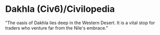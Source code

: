 # Dakhla (Civ6)/Civilopedia

"The oasis of Dakhla lies deep in the Western Desert. It is a vital stop for traders who venture far from the Nile's embrace."